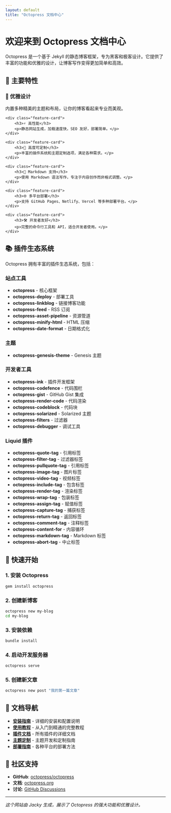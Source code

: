 ```yaml
---
layout: default
title: "Octopress 文档中心"
---
```


# 欢迎来到 Octopress 文档中心

Octopress 是一个基于 Jekyll 的静态博客框架，专为黑客和极客设计。它提供了丰富的功能和优雅的设计，让博客写作变得更加简单和高效。

## 🚀 主要特性

<div class="feature-grid">
    <div class="feature-card">
        <h3>🎨 优雅设计</h3>
        <p>内置多种精美的主题和布局，让你的博客看起来专业而美观。</p>
    </div>
    
    <div class="feature-card">
        <h3>⚡ 高性能</h3>
        <p>静态网站生成，加载速度快，SEO 友好，部署简单。</p>
    </div>
    
    <div class="feature-card">
        <h3>🔧 高度可定制</h3>
        <p>丰富的插件系统和主题定制选项，满足各种需求。</p>
    </div>
    
    <div class="feature-card">
        <h3>📝 Markdown 支持</h3>
        <p>使用 Markdown 语法写作，专注于内容创作而非格式调整。</p>
    </div>
    
    <div class="feature-card">
        <h3>🌐 多平台部署</h3>
        <p>支持 GitHub Pages、Netlify、Vercel 等多种部署平台。</p>
    </div>
    
    <div class="feature-card">
        <h3>🛠️ 开发者友好</h3>
        <p>完整的命令行工具和 API，适合开发者使用。</p>
    </div>
</div>

## 📚 插件生态系统

Octopress 拥有丰富的插件生态系统，包括：

### 站点工具
- **octopress** - 核心框架
- **octopress-deploy** - 部署工具
- **octopress-linkblog** - 链接博客功能
- **octopress-feed** - RSS 订阅
- **octopress-asset-pipeline** - 资源管道
- **octopress-minify-html** - HTML 压缩
- **octopress-date-format** - 日期格式化

### 主题
- **octopress-genesis-theme** - Genesis 主题

### 开发者工具
- **octopress-ink** - 插件开发框架
- **octopress-codefence** - 代码围栏
- **octopress-gist** - GitHub Gist 集成
- **octopress-render-code** - 代码渲染
- **octopress-codeblock** - 代码块
- **octopress-solarized** - Solarized 主题
- **octopress-filters** - 过滤器
- **octopress-debugger** - 调试工具

### Liquid 插件
- **octopress-quote-tag** - 引用标签
- **octopress-filter-tag** - 过滤器标签
- **octopress-pullquote-tag** - 引用标签
- **octopress-image-tag** - 图片标签
- **octopress-video-tag** - 视频标签
- **octopress-include-tag** - 包含标签
- **octopress-render-tag** - 渲染标签
- **octopress-wrap-tag** - 包装标签
- **octopress-assign-tag** - 赋值标签
- **octopress-capture-tag** - 捕获标签
- **octopress-return-tag** - 返回标签
- **octopress-comment-tag** - 注释标签
- **octopress-content-for** - 内容循环
- **octopress-markdown-tag** - Markdown 标签
- **octopress-abort-tag** - 中止标签

## 🎯 快速开始

### 1. 安装 Octopress

```bash
gem install octopress
```

### 2. 创建新博客

```bash
octopress new my-blog
cd my-blog
```

### 3. 安装依赖

```bash
bundle install
```

### 4. 启动开发服务器

```bash
octopress serve
```

### 5. 创建新文章

```bash
octopress new post "我的第一篇文章"
```

## 📖 文档导航

- **[安装指南](/docs/installation)** - 详细的安装和配置说明
- **[使用教程](/docs/tutorials)** - 从入门到精通的完整教程
- **[插件文档](/docs/plugins)** - 所有插件的详细文档
- **[主题定制](/docs/themes)** - 主题开发和定制指南
- **[部署指南](/docs/deployment)** - 各种平台的部署方法

## 🤝 社区支持

- **GitHub**: [octopress/octopress](https://github.com/octopress/octopress)
- **文档**: [octopress.org](http://octopress.org)
- **讨论**: [GitHub Discussions](https://github.com/octopress/octopress/discussions)

---

*这个网站由 Jacky 生成，展示了 Octopress 的强大功能和优雅设计。* 